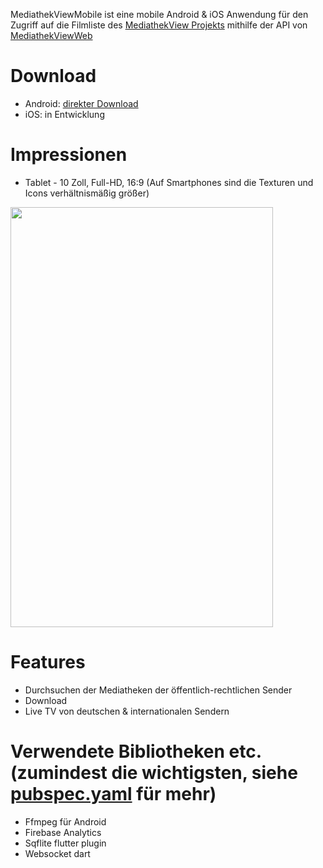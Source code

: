 MediathekViewMobile ist eine mobile Android & iOS Anwendung für den Zugriff auf die Filmliste des [MediathekView Projekts](https://mediathekview.de/) mithilfe der API von [MediathekViewWeb](https://mediathekviewweb.de/)

# Download

- Android: [direkter Download](https://github.com/danielfoehrKn/MediathekViewMobile/releases/download/1.0-beta/mediathekviewmobile_beta.apk)
- iOS: in Entwicklung

# Impressionen

- Tablet - 10 Zoll, Full-HD, 16:9 (Auf Smartphones sind die Texturen und Icons verhältnismäßig größer)
<img src="https://user-images.githubusercontent.com/33809186/42665202-e36255ec-863e-11e8-90ef-93920be94f7b.gif" width="420" height="672"/>

# Features

- Durchsuchen der Mediatheken der öffentlich-rechtlichen Sender
- Download
- Live TV von deutschen & internationalen Sendern

# Verwendete Bibliotheken etc. (zumindest die wichtigsten, siehe [pubspec.yaml](https://github.com/danielfoehrKn/MediathekViewMobile/blob/master/pubspec.yaml) für mehr)

- Ffmpeg für Android
- Firebase Analytics
- Sqflite flutter plugin
- Websocket dart
